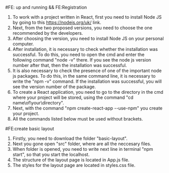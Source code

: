 #FE: up and running && FE:Registration
1. To work with a project written in React, first you need to install Node JS by going to this https://nodejs.org/uk/ link.
2. Next, from the two proposed versions, you need to choose the one recommended by the developers.
3. After choosing the version, you need to install Node JS on your personal computer.
4. After installation, it is necessary to check whether the installation was successful. To do this, you need to open the cmd and enter the following command "node -v" there.
If you see the node js version number after that, then the installation was successful.
5. It is also necessary to check the presence of one of the important node js packages. To do this, in the same command line, it is necessary to write the "npm -v" command.
If the installation was successful, you will see the version number of the package.
6. To create a React application, you need to go to the directory in the cmd where your project will be stored, using the command "cd name\of\your\directory".
7. Next, with the command "npm create-react-app <project name> --use-npm" you create your project.
8. All the commands listed below must be used without brackets.

#FE:create basic layout
1. Firstly, you need to download the folder "basic-layout".
2. Next you gone open "src" folder, where are all the neccesary files.
3. When folder is opened, you need to write next line in terminal "npm start", so that you start the localhost.
4. The structure of the layout page is located in App.js file.
5. The styles for the layout page are located in styles.css file.
